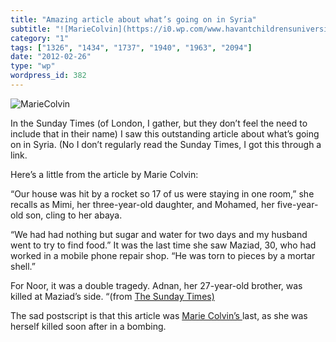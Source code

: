 ```yaml
---
title: "Amazing article about what’s going on in Syria"
subtitle: "![MarieColvin](https://i0.wp.com/www.havantchildrensuniversity.co.uk/public/images/logos-small/sunda..."
category: "1"
tags: ["1326", "1434", "1737", "1940", "1963", "2094"]
date: "2012-02-26"
type: "wp"
wordpress_id: 382
---
```

![MarieColvin](https://i0.wp.com/www.havantchildrensuniversity.co.uk/public/images/logos-small/sunday-times-logo.gif?w=584)

In the Sunday Times (of London, I gather, but they don’t feel the need to include that in their name) I saw this outstanding article about what’s going on in Syria. (No I don’t regularly read the Sunday Times, I got this through a link.

Here’s a little from the article by Marie Colvin:

> 
“Our house was hit by a rocket so 17 of us were staying in one room,” she recalls as Mimi, her three-year-old daughter, and Mohamed, her five-year-old son, cling to her abaya.

“We had had nothing but sugar and water for two days and my husband went to try to find food.” It was the last time she saw Maziad, 30, who had worked in a mobile phone repair shop. “He was torn to pieces by a mortar shell.”

For Noor, it was a double tragedy. Adnan, her 27-year-old brother, was killed at Maziad’s side. “(from [The Sunday Times)](http://www.thesundaytimes.co.uk/sto/public/news/article874796.ece)

The sad postscript is that this article was [Marie Colvin’s ](http://www.thesundaytimes.co.uk/sto/public/MarieColvin/)last, as she was herself killed soon after in a bombing.